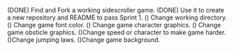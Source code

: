 (DONE) Find and Fork a working sidescroller game.
(DONE) Use it to create a new repository and README to pass Sprint 1.
() Change working directory.
() Change game font color.
() Change game character graphics.
() Change game obsticle graphics.
()Change speed or character to make game harder.
()Change jumping laws.
()Change game background.

